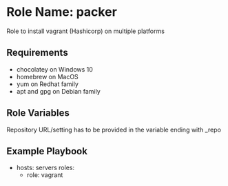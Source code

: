 Role Name: packer
=========

Role to install vagrant (Hashicorp) on multiple platforms

Requirements
------------
- chocolatey on Windows 10
- homebrew on MacOS
- yum on Redhat family
- apt and gpg on Debian family

Role Variables
--------------
Repository URL/setting has to be provided in the variable ending with _repo

Example Playbook
----------------

- hosts: servers
  roles:
    - role: vagrant
